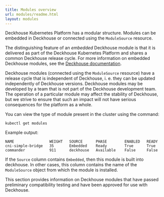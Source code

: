```yaml
---
title: Modules overview
url: modules/readme.html
layout: modules
---
```


Deckhouse Kubernetes Platform has a modular structure. Modules can be embedded in Deckhouse or connected using the `ModuleSource` resource.

The distinguishing feature of an _embedded_ Deckhouse module is that it is delivered as part of the Deckhouse Kubernetes Platform and shares a common Deckhouse release cycle. For more information on embedded Deckhouse modules, see the [Deckhouse documentation](/products/kubernetes-platform/documentation/v1/).

Deckhouse modules (connected using the `ModuleSource` resource) have a release cycle that is independent of Deckhouse, i. e. they can be updated independently of Deckhouse versions. Deckhouse modules may be developed by a team that is not part of the Deckhouse development team. The operation of a particular module may affect the stability of Deckhouse, but we strive to ensure that such an impact will not have serious consequences for the platform as a whole.

You can view the type of module present in the cluster using the command:

```shell
kubectl get modules
```

Example output:

```console
NAME                WEIGHT   SOURCE      PHASE        ENABLED   READY
cni-simple-bridge   35       Embedded    Ready        True      True
commander           911      deckhouse   Available    False     False
```

If the `Source` column contains `Embedded`, then this module is built into deckhouse. In other cases, this column contains the name of the `ModuleSource` object from which the module is installed.

This section provides information on Deckhouse modules that have passed preliminary compatibility testing and have been approved for use with Deckhouse.
